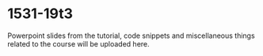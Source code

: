 # 1531-19t3

Powerpoint slides from the tutorial, code snippets and miscellaneous things related to the course will be uploaded here.
